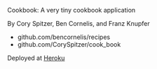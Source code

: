 Cookbook:
A very tiny cookbook application

By Cory Spitzer, Ben Cornelis, and Franz Knupfer

* github.com/bencornelis/recipes
* github.com/CorySpitzer/cook_book

Deployed at <a href='https://little-cookbook.herokuapp.com/'>Heroku<a>
